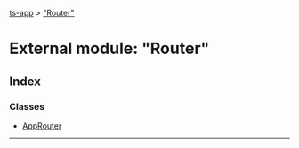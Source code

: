 [ts-app](../README.md) > ["Router"](../modules/_router_.md)

# External module: "Router"

## Index

### Classes

* [AppRouter](../classes/_router_.approuter.md)

---

